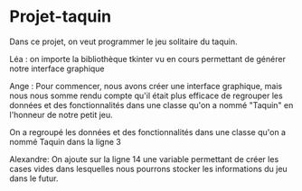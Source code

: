 # Projet-taquin
Dans ce projet, on veut programmer le jeu solitaire du taquin.

Léa : on importe la bibliothèque tkinter vu en cours permettant de générer notre interface graphique

Ange : Pour commencer, nous avons créer une interface graphique, mais nous nous somme rendu compte qu'il était plus efficace de regrouper les données et des fonctionnalités dans une classe qu'on a nommé "Taquin" en l'honneur de notre petit jeu.

On a regroupé les données et des fonctionnalités dans une classe qu'on a nommé Taquin dans la ligne 3









Alexandre: On ajoute sur la ligne 14 une variable permettant de créer les cases vides dans lesquelles nous pourrons stocker les informations du jeu dans le futur.
